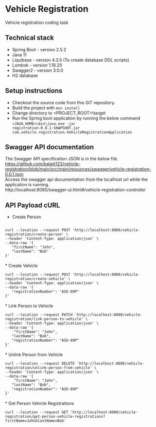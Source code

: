 # Vehicle Registration
Vehicle registration coding task

## Technical stack
* Spring Boot - version 2.5.2
* Java 11
* Liquibase - version 4.3.5 (To create database DDL scripts)
* Lombok - version 1.18.20
* Swagger2 - version 3.0.0
* H2 database

## Setup instructions
- Checkout the source code from this GIT repository.
- Build the project with <code>mvn install</code>
- Change directory to <PROJECT_ROOT>\target
- Run the Spring boot application by running the below command
<code><JAVA_HOME>\bin\java.exe -jar registration-0.0.1-SNAPSHOT.jar 
com.vehicle.registration.VehicleRegistrationApplication</code>

## Swagger API documentation 
The Swagger API specification JSON is in the below file.<br>
https://github.com/balajit123/vehicle-registration/blob/main/src/main/resources/swagger/vehicle-registration-0.0.1.json <br>
Access the swagger api documentation from the localhost url while the application is running.<br>
http://localhost:8080/swagger-ui.html#/vehicle-registration-controller

## API Payload cURL
* Create Person <br>
<code>
curl --location --request POST 'http://localhost:8080/vehicle-registration/create-person' \
--header 'Content-Type: application/json' \
--data-raw '{
   "firstName": "John",
   "lastName": "Bob"
}'
</code>
<br>
* Create Vehicle <br>
<code>
curl --location --request POST 'http://localhost:8080/vehicle-registration/create-vehicle' \
--header 'Content-Type: application/json' \
--data-raw '{
   "registrationNumber": "ASD-89P"
}'
</code>
<br>
* Link Person to Vehicle <br>
<code>
curl --location --request PATCH 'http://localhost:8080/vehicle-registration/link-person-to-vehicle' \
--header 'Content-Type: application/json' \
--data-raw '{
    "firstName": "John",
   "lastName": "Bob",
   "registrationNumber": "ASD-89P"
}'
</code>
<br>
* Unlink Person from Vehicle <br>
<code>
curl --location --request DELETE 'http://localhost:8080/vehicle-registration/unlink-person-from-vehicle' \
--header 'Content-Type: application/json' \
--data-raw '{
    "firstName": "John",
   "lastName": "Bob",
   "registrationNumber": "ASD-89P"
}'
</code>
<br>
* Get Person Vehicle Registrations <br>
<code>
curl --location --request GET 'http://localhost:8080/vehicle-registration/get-person-vehicle-registrations?firstName=John&lastName=Bob'
</code>
